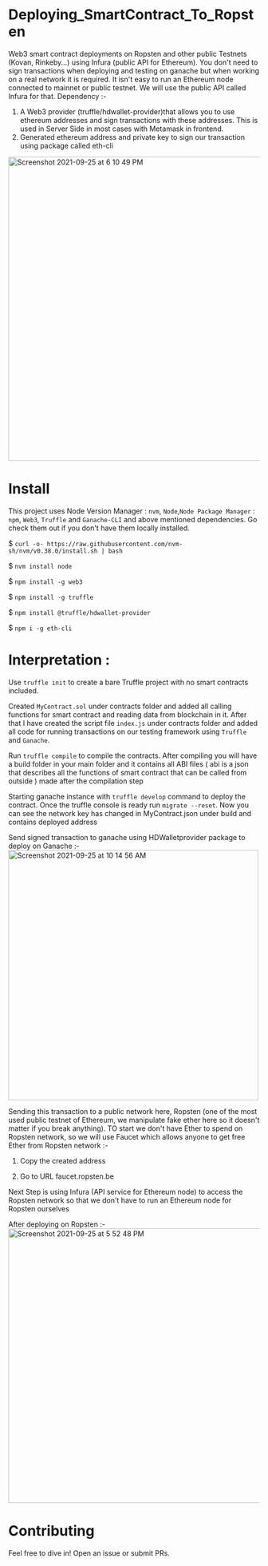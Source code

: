 # Deploying_SmartContract_To_Ropsten
Web3 smart contract deployments on Ropsten and other public Testnets (Kovan, Rinkeby...) using Infura (public API for Ethereum). You don't need to sign transactions when deploying and testing on ganache but when working on a real network it is required. It isn't easy to run an Ethereum node connected to mainnet or public testnet. We will use the public API called Infura for that. 
Dependency :- 

1. A Web3 provider (truffle/hdwallet-provider)that allows you to use ethereum addresses and sign transactions with these addresses. This is used in Server Side in most cases with Metamask in frontend. 
2. Generated ethereum address and private key to sign our transaction using package called eth-cli
<img width="609" alt="Screenshot 2021-09-25 at 6 10 49 PM" src="https://user-images.githubusercontent.com/57283161/134771989-59ddd670-9a9b-4bf8-a2f4-e57fa8ea69df.png">


# Install

This project uses Node Version Manager : `nvm`, `Node`,`Node Package Manager` : `npm`, `Web3`, `Truffle` and `Ganache-CLI` and above mentioned dependencies. Go check them out if you don't have them locally installed.

$ `curl -o- https://raw.githubusercontent.com/nvm-sh/nvm/v0.38.0/install.sh | bash`

$ `nvm install node`

$ `npm install -g web3`

$ `npm install -g truffle`

$ `npm install @truffle/hdwallet-provider`

$ `npm i -g eth-cli`

# Interpretation :

Use `truffle init` to create a bare Truffle project with no smart contracts included. 

Created `MyContract.sol` under contracts folder and added all calling functions for smart contract and reading data from blockchain in it. 
After that I have created the script file `index.js` under contracts folder and added all code for running transactions on our testing framework using `Truffle` and `Ganache`. 

Run `truffle compile` to compile the contracts. After compiling you will have a build folder in your main folder and it contains all ABI files ( abi is a json that describes all the functions of smart contract that can be called from outside ) made after the compilation step

Starting ganache instance with `truffle develop` command to deploy the contract. Once the truffle console is ready run `migrate --reset`. Now you can see the network key has changed in MyContract.json under build and contains deployed address

Send signed transaction to ganache using HDWalletprovider package to deploy on Ganache :-
<img width="501" alt="Screenshot 2021-09-25 at 10 14 56 AM" src="https://user-images.githubusercontent.com/57283161/134772060-f0c9e300-84e4-4871-9fbe-d23d67d62ecb.png">


Sending this transaction to a public network here, Ropsten (one of the most used public testnet of Ethereum, we manipulate fake ether here so it doesn't matter if you break anything). TO start we don't have Ether to spend on Ropsten network, so we will use Faucet which allows anyone to get free Ether from Ropsten network :-

1. Copy the created address

2. Go to URL faucet.ropsten.be 


Next Step is using Infura (API service for Ethereum node) to access the Ropsten network so that we don't have to run an Ethereum node for Ropsten ourselves

After deploying on Ropsten :- 
<img width="550" alt="Screenshot 2021-09-25 at 5 52 48 PM" src="https://user-images.githubusercontent.com/57283161/134772117-a86381fb-fc13-4230-bfc2-2d0986fddfcc.png">


# Contributing

Feel free to dive in! Open an issue or submit PRs.
